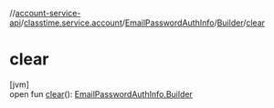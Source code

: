 //[account-service-api](../../../../index.md)/[classtime.service.account](../../index.md)/[EmailPasswordAuthInfo](../index.md)/[Builder](index.md)/[clear](clear.md)

# clear

[jvm]\
open fun [clear](clear.md)(): [EmailPasswordAuthInfo.Builder](index.md)
